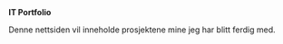 <html>
<head>
<meta charset="utf-8">
<meta name="viewport" content="width=device-width, initial-scale=1">
<title>Jabir Mahamoud Gutale - IT Portfolio</title>
</head>
<body>
<b>IT Portfolio</b>
<p>Denne nettsiden vil inneholde prosjektene mine jeg har blitt ferdig med.</p>
</body>
</html>
